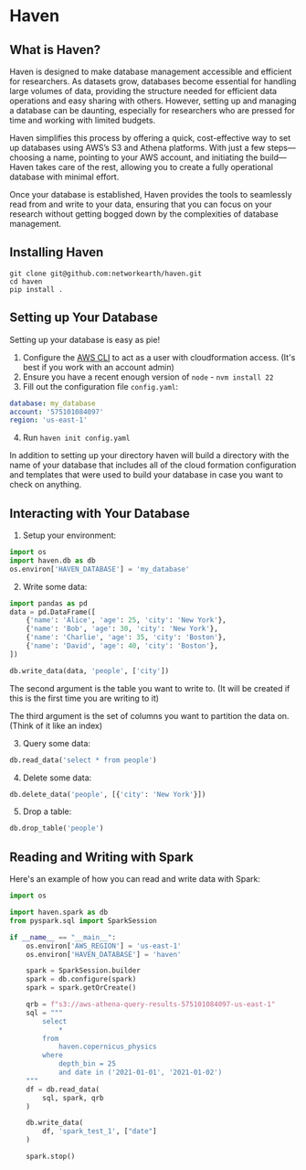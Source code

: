 # Haven

## What is Haven?

Haven is designed to make database management accessible and efficient for researchers. As datasets grow, databases become essential for handling large volumes of data, providing the structure needed for efficient data operations and easy sharing with others. However, setting up and managing a database can be daunting, especially for researchers who are pressed for time and working with limited budgets.

Haven simplifies this process by offering a quick, cost-effective way to set up databases using AWS’s S3 and Athena platforms. With just a few steps—choosing a name, pointing to your AWS account, and initiating the build—Haven takes care of the rest, allowing you to create a fully operational database with minimal effort.

Once your database is established, Haven provides the tools to seamlessly read from and write to your data, ensuring that you can focus on your research without getting bogged down by the complexities of database management.

## Installing Haven

```
git clone git@github.com:networkearth/haven.git
cd haven
pip install .
```

## Setting up Your Database

Setting up your database is easy as pie! 

1. Configure the [AWS CLI](https://aws.amazon.com/cli/) to act as a user with cloudformation access. (It's best if you work with an account admin)
2. Ensure you have a recent enough version of `node` - `nvm install 22`
3. Fill out the configuration file `config.yaml`:

```yaml
database: my_database
account: '575101084097'
region: 'us-east-1'
```

4. Run `haven init config.yaml`

In addition to setting up your directory haven will build a directory with the name of your database that includes all of the cloud formation configuration and templates that were used to build your database in case you want to check on anything. 

## Interacting with Your Database

1. Setup your environment:

```python
import os
import haven.db as db
os.environ['HAVEN_DATABASE'] = 'my_database'
```

2. Write some data:

```python
import pandas as pd
data = pd.DataFrame([
    {'name': 'Alice', 'age': 25, 'city': 'New York'},
    {'name': 'Bob', 'age': 30, 'city': 'New York'},
    {'name': 'Charlie', 'age': 35, 'city': 'Boston'},
    {'name': 'David', 'age': 40, 'city': 'Boston'},
])

db.write_data(data, 'people', ['city'])
```

The second argument is the table you want to write to. (It will be created if this is the first time you are writing to it)

The third argument is the set of columns you want to partition the data on. (Think of it like an index)

3. Query some data:

```python
db.read_data('select * from people')
```

4. Delete some data:

```python
db.delete_data('people', [{'city': 'New York'}])
```

5. Drop a table:

```python
db.drop_table('people')
```

## Reading and Writing with Spark

Here's an example of how you can read and write data with Spark:

```python
import os

import haven.spark as db 
from pyspark.sql import SparkSession

if __name__ == "__main__":
    os.environ['AWS_REGION'] = 'us-east-1'
    os.environ['HAVEN_DATABASE'] = 'haven'

    spark = SparkSession.builder
    spark = db.configure(spark)
    spark = spark.getOrCreate()

    qrb = f"s3://aws-athena-query-results-575101084097-us-east-1"
    sql = """
        select 
            * 
        from 
            haven.copernicus_physics 
        where 
            depth_bin = 25 
            and date in ('2021-01-01', '2021-01-02')
    """
    df = db.read_data(
        sql, spark, qrb
    )

    db.write_data(
        df, 'spark_test_1', ["date"]
    )

    spark.stop()
```




